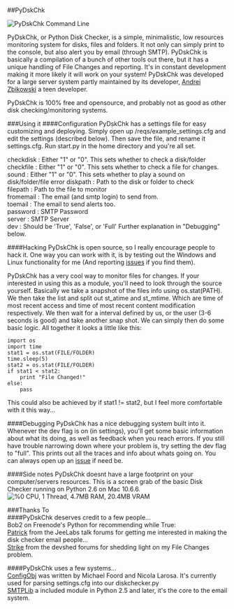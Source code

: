 ##PyDskChk

![PyDskChk Command Line](http://i.imgur.com/s9RYF.jpg)

PyDskChk, or Python Disk Checker, is a simple, minimalistic, low resources monitoring system for disks, files and folders. It not only can simply print to the console, but also alert you by email (through SMTP). PyDskChk is basically a compilation of a bunch of other tools out there, but it has a unique handling of File Changes and reporting. It's in constant development making it more likely it will work on your system! PyDskChk was developed for a large server system partly maintained by its developer, [Andrei Zbikowski](http://az.wbbmx.org/) a teen developer.
  
PyDskChk is 100% free and opensource, and probably not as good as other disk checking/monitoring systems. 

###Using it
####Configuration
PyDskChk has a settings file for easy customizing and deploying. Simply open up /reqs/example_settings.cfg and edit the settings (described below). Then save the file, and rename it settings.cfg. Run start.py in the home directory and you're all set. 
  
checkdisk : Either "1" or "0". This sets whether to check a disk/folder  
checkfile : Either "1" or "0". This sets whether to check a file for changes.  
sound : Either "1" or "0". This sets whether to play a sound on disk/folder/file error
diskpath : Path to the disk or folder to check  
filepath : Path to the file to monitor  
fromemail : The email (and smtp login) to send from.  
toemail : The email to send alerts too.  
password : SMTP Password  
server : SMTP Server  
dev : Should be 'True', 'False', or 'Full' Further explanation in "Debugging" below.

####Hacking
PyDskChk is open source, so I really encourage people to hack it. One way you can work with it, is by testing out the Windows and Linux functionality for me (And reporting [issues](https://github.com/b1naryth1ef/pydskchk/issues) if you find them).
  
PyDskChk has a very cool way to monitor files for changes. If your interested in using this as a module, you'll need to look through the source yourself. Basically we take a snapshot of the files info using os.stat(PATH). We then take the list and split out st\_atime and st_mtime. Which are time of most recent access and time of most recent content modification respectively. We then wait for a interval defined by us, or the user (3-6 seconds is good) and take another snap shot. We can simply then do some basic logic. All together it looks a little like this:
    
    import os
    import time
    stat1 = os.stat(FILE/FOLDER)
    time.sleep(5)
    stat2 = os.stat(FILE/FOLDER)
    if stat1 < stat2:
    	print "File Changed!"
    else:
    	pass
This could also be achieved by if stat1 != stat2, but I feel more comfortable with it this way...

####Debugging
PyDskChk has a nice debugging system built into it. Whenever the dev flag is on (in settings), you'll get some basic information about what its doing, as well as feedback when you reach errors. If you still have trouble narrowing down where your problem is, try setting the dev flag to "full". This prints out all the traces and info about whats going on. You can always open up an [issue](https://github.com/b1naryth1ef/pydskchk/issues) if need be.

  
####Side notes
PyDskChk doesnt have a large footprint on your computer/servers resources. This is a screen grab of the basic Disk Checker running on Python 2.6 on Mac 10.6.6. 
![%0 CPU, 1 Thread, 4.7MB RAM, 20.4MB VRAM](http://i.imgur.com/jYDpW.jpg) 

###Thanks To  
####PyDskChk deserves credit to a few people...  
Bob2 on Freenode's Python for recommending while True:  
[Patrick](http://talk.jeelabs.net/topic/704) from the JeeLabs talk forums for getting me interested in making the disk checker email people...  
[Strike](http://forums.devshed.com/member.php?u=13758) from the devshed forums for shedding light on my File Changes problem.
  
####PyDskChk uses a few systems...  
[ConfigObj](http://bit.ly/eauaQx) was written by Michael Foord and Nicola Larosa. It's currently used for parsing settings.cfg into our diskchecker.py  
[SMTPLib](http://effbot.org/librarybook/smtplib.htm) a included module in Python 2.5 and later, it's the core to the email system.  
